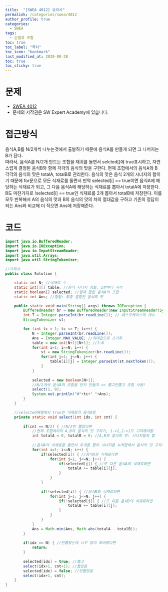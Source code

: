 ```yaml
---
title:  "[SWEA 4012] 요리사"
permalink: /categories/swea/4012
author_profile: true
categories:
  - SWEA
tags:
  - 순열과 조합
toc: true
toc_label: "목차"
toc_icon: "bookmark"
last_modified_at: 2020-08-28
toc: true
toc_sticky: true
---
```

# 문제
* [SWEA 4012](https://swexpertacademy.com/main/code/problem/problemDetail.do?contestProbId=AWIeUtVakTMDFAVH)
* 문제의 저작권은 SW Expert Academy에 있습니다.  

# 접근방식 
음식A,B를 N/2개씩 나누는것에서 출발하기 때문에 음식A를 만들게 되면 그 나머지는 B가 된다.  
따라서, 음식A를 N/2개 만드는 조합을 재귀를 돌면서 selcted[]에 true표시하고, 자연스럽게 결정된 음식B와 함께 각각의 음식의 맛을 구한다. 현재 조합에서의 음식A와 B 각각의 음식의 맛은 totalA, totalB로 관리한다.
음식의 맛은 음식 2개의 시너지의 합이기 때문에 for문으로 모든 식재료를 돌면서 만약 selected[i] == true이면 음식A에 해당하는 식재료가 되고, 그 다음 음식A에 해당하는 식재료를 뽑아서 totalA에 저장한다. B도 마찬가지로 !selected[i] == true인 식재료를 2개 뽑아서 totalB에 저장한다. 이를 모두 반복해서 A의 음식의 맛과 B의 음식의 맛의 차의 절대값을 구하고 기존의 정답이 되는 Ans와 비교해 더 작으면 Ans에 저장해준다.  

# 코드
```java
import java.io.BufferedReader;
import java.io.IOException;
import java.io.InputStreamReader;
import java.util.Arrays;
import java.util.StringTokenizer;

//요리사
public class Solution {

	static int N; //식재료 수
	static int[][] table; //음식 시너지 정보, 1번부터 시작
	static boolean[] selected; //현재 뽑힌 음식A의 조합
	static int Ans; //정답: 최종 결정된 음식의 맛

	public static void main(String[] args) throws IOException {
		BufferedReader br = new BufferedReader(new InputStreamReader(System.in));
		int T = Integer.parseInt(br.readLine()); // 테스트케이스의 개수
		StringTokenizer st;

		for (int tc = 1; tc <= T; tc++) {
			N = Integer.parseInt(br.readLine()); 
			Ans = Integer.MAX_VALUE; //최대값으로 초기화
			table = new int[N+1][N+1]; //1~N
			for(int i=1; i<=N; i++) {
				st = new StringTokenizer(br.readLine());
				for(int j=1; j<=N; j++) {
					table[i][j] = Integer.parseInt(st.nextToken());
				}
			}
			
			selected = new boolean[N+1];
			//N/2개씩 음식A의 조합을 먼저 만들자 => 뽑고안뽑고 조합 사용!
			select(1, 0);
			System.out.println("#"+tc+" "+Ans);
		}
	}

	//selected배열에서 true인 식재료가 음식A임
	private static void select(int idx, int cnt) {
		
		if(cnt == N/2) { //N/2번 뽑았다면
			//현재 조합에서의 A,B의 음식의 맛 구하기, 1->2,2->1도 고려해야함
			int totalA = 0, totalB = 0; //A,B의 음식의 맛: 시너지들의 합
			
			//음식A의 식재료를 돌면서 두개를 뽑아 시너지를 누적합해서 음식의 맛 구하기
			for(int i=1; i<=N; i++) {
				if(selected[i]) { //음식A의 식재료라면
					for(int j=1; j<=N; j++) {
						if(selected[j]) { //또 다른 음식A의 식재료라면 
							totalA += table[i][j];
						}
					}
				}
				
				if(!selected[i]) { //음식B의 식재료라면
					for(int j=1; j<=N; j++) {
						if(!selected[j]) { //또 다른 음식B의 식재료라면
							totalB += table[i][j];
						}
					}
				}
			}
			Ans = Math.min(Ans, Math.abs(totalA - totalB));
		}
	
		if(idx == N) { //안뽑았는데 너무 많이 와버렸다면
			return;
		}
		
		selected[idx] = true; //뽑고
		select(idx+1, cnt+1); //뽑았음
		selected[idx] = false; //안뽑았음
		select(idx+1, cnt);
	}
}
```